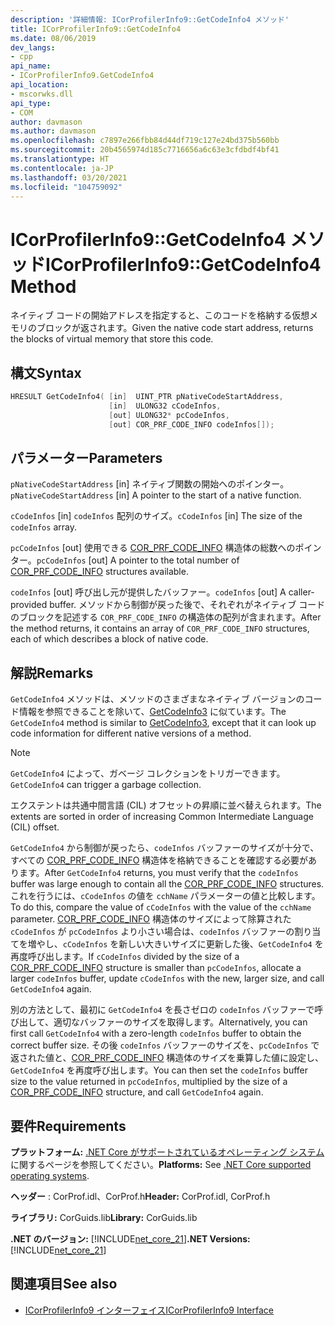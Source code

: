```yaml
---
description: '詳細情報: ICorProfilerInfo9::GetCodeInfo4 メソッド'
title: ICorProfilerInfo9::GetCodeInfo4
ms.date: 08/06/2019
dev_langs:
- cpp
api_name:
- ICorProfilerInfo9.GetCodeInfo4
api_location:
- mscorwks.dll
api_type:
- COM
author: davmason
ms.author: davmason
ms.openlocfilehash: c7897e266fbb84d44df719c127e24bd375b560bb
ms.sourcegitcommit: 20b4565974d185c7716656a6c63e3cfdbdf4bf41
ms.translationtype: HT
ms.contentlocale: ja-JP
ms.lasthandoff: 03/20/2021
ms.locfileid: "104759092"
---
```

# <a name="icorprofilerinfo9getcodeinfo4-method"></a><span data-ttu-id="19516-103">ICorProfilerInfo9::GetCodeInfo4 メソッド</span><span class="sxs-lookup"><span data-stu-id="19516-103">ICorProfilerInfo9::GetCodeInfo4 Method</span></span>

<span data-ttu-id="19516-104">ネイティブ コードの開始アドレスを指定すると、このコードを格納する仮想メモリのブロックが返されます。</span><span class="sxs-lookup"><span data-stu-id="19516-104">Given the native code start address, returns the blocks of virtual memory that store this code.</span></span>

## <a name="syntax"></a><span data-ttu-id="19516-105">構文</span><span class="sxs-lookup"><span data-stu-id="19516-105">Syntax</span></span>

```cpp
HRESULT GetCodeInfo4( [in]  UINT_PTR pNativeCodeStartAddress,
                      [in]  ULONG32 cCodeInfos,
                      [out] ULONG32* pcCodeInfos,
                      [out] COR_PRF_CODE_INFO codeInfos[]);
```

## <a name="parameters"></a><span data-ttu-id="19516-106">パラメーター</span><span class="sxs-lookup"><span data-stu-id="19516-106">Parameters</span></span>

<span data-ttu-id="19516-107">`pNativeCodeStartAddress` [in] ネイティブ関数の開始へのポインター。</span><span class="sxs-lookup"><span data-stu-id="19516-107">`pNativeCodeStartAddress` [in] A pointer to the start of a native function.</span></span>

<span data-ttu-id="19516-108">`cCodeInfos` [in] `codeInfos` 配列のサイズ。</span><span class="sxs-lookup"><span data-stu-id="19516-108">`cCodeInfos` [in] The size of the `codeInfos` array.</span></span>

<span data-ttu-id="19516-109">`pcCodeInfos` [out] 使用できる [COR_PRF_CODE_INFO](cor-prf-code-info-structure.md) 構造体の総数へのポインター。</span><span class="sxs-lookup"><span data-stu-id="19516-109">`pcCodeInfos` [out] A pointer to the total number of [COR_PRF_CODE_INFO](cor-prf-code-info-structure.md) structures available.</span></span>

<span data-ttu-id="19516-110">`codeInfos` [out] 呼び出し元が提供したバッファー。</span><span class="sxs-lookup"><span data-stu-id="19516-110">`codeInfos` [out] A caller-provided buffer.</span></span> <span data-ttu-id="19516-111">メソッドから制御が戻った後で、それぞれがネイティブ コードのブロックを記述する `COR_PRF_CODE_INFO` の構造体の配列が含まれます。</span><span class="sxs-lookup"><span data-stu-id="19516-111">After the method returns, it contains an array of `COR_PRF_CODE_INFO` structures, each of which describes a block of native code.</span></span>

## <a name="remarks"></a><span data-ttu-id="19516-112">解説</span><span class="sxs-lookup"><span data-stu-id="19516-112">Remarks</span></span>

<span data-ttu-id="19516-113">`GetCodeInfo4` メソッドは、メソッドのさまざまなネイティブ バージョンのコード情報を参照できることを除いて、[GetCodeInfo3](icorprofilerinfo4-getcodeinfo3-method.md) に似ています。</span><span class="sxs-lookup"><span data-stu-id="19516-113">The `GetCodeInfo4` method is similar to [GetCodeInfo3](icorprofilerinfo4-getcodeinfo3-method.md), except that it can look up code information for different native versions of a method.</span></span>

> [!NOTE]
> <span data-ttu-id="19516-114">`GetCodeInfo4` によって、ガベージ コレクションをトリガーできます。</span><span class="sxs-lookup"><span data-stu-id="19516-114">`GetCodeInfo4` can trigger a garbage collection.</span></span>

<span data-ttu-id="19516-115">エクステントは共通中間言語 (CIL) オフセットの昇順に並べ替えられます。</span><span class="sxs-lookup"><span data-stu-id="19516-115">The extents are sorted in order of increasing Common Intermediate Language (CIL) offset.</span></span>

<span data-ttu-id="19516-116">`GetCodeInfo4` から制御が戻ったら、`codeInfos` バッファーのサイズが十分で、すべての [COR_PRF_CODE_INFO](cor-prf-code-info-structure.md) 構造体を格納できることを確認する必要があります。</span><span class="sxs-lookup"><span data-stu-id="19516-116">After `GetCodeInfo4` returns, you must verify that the `codeInfos` buffer was large enough to contain all the [COR_PRF_CODE_INFO](cor-prf-code-info-structure.md) structures.</span></span> <span data-ttu-id="19516-117">これを行うには、`cCodeInfos` の値を `cchName` パラメーターの値と比較します。</span><span class="sxs-lookup"><span data-stu-id="19516-117">To do this, compare the value of `cCodeInfos` with the value of the `cchName` parameter.</span></span> <span data-ttu-id="19516-118">[COR_PRF_CODE_INFO](cor-prf-code-info-structure.md) 構造体のサイズによって除算された `cCodeInfos` が `pcCodeInfos` より小さい場合は、`codeInfos` バッファーの割り当てを増やし、`cCodeInfos` を新しい大きいサイズに更新した後、`GetCodeInfo4` を再度呼び出します。</span><span class="sxs-lookup"><span data-stu-id="19516-118">If `cCodeInfos` divided by the size of a [COR_PRF_CODE_INFO](cor-prf-code-info-structure.md) structure is smaller than `pcCodeInfos`, allocate a larger `codeInfos` buffer, update `cCodeInfos` with the new, larger size, and call `GetCodeInfo4` again.</span></span>

<span data-ttu-id="19516-119">別の方法として、最初に `GetCodeInfo4` を長さゼロの `codeInfos` バッファーで呼び出して、適切なバッファーのサイズを取得します。</span><span class="sxs-lookup"><span data-stu-id="19516-119">Alternatively, you can first call `GetCodeInfo4` with a zero-length `codeInfos` buffer to obtain the correct buffer size.</span></span> <span data-ttu-id="19516-120">その後 `codeInfos` バッファーのサイズを、`pcCodeInfos` で返された値と、[COR_PRF_CODE_INFO](cor-prf-code-info-structure.md) 構造体のサイズを乗算した値に設定し、`GetCodeInfo4` を再度呼び出します。</span><span class="sxs-lookup"><span data-stu-id="19516-120">You can then set the `codeInfos` buffer size to the value returned in `pcCodeInfos`, multiplied by the size of a [COR_PRF_CODE_INFO](cor-prf-code-info-structure.md) structure, and call `GetCodeInfo4` again.</span></span>

## <a name="requirements"></a><span data-ttu-id="19516-121">要件</span><span class="sxs-lookup"><span data-stu-id="19516-121">Requirements</span></span>

<span data-ttu-id="19516-122">**プラットフォーム:** [.NET Core がサポートされているオペレーティング システム](../../../core/install/windows.md?pivots=os-windows)に関するページを参照してください。</span><span class="sxs-lookup"><span data-stu-id="19516-122">**Platforms:** See [.NET Core supported operating systems](../../../core/install/windows.md?pivots=os-windows).</span></span>

<span data-ttu-id="19516-123">**ヘッダー** : CorProf.idl、CorProf.h</span><span class="sxs-lookup"><span data-stu-id="19516-123">**Header:** CorProf.idl, CorProf.h</span></span>

<span data-ttu-id="19516-124">**ライブラリ:** CorGuids.lib</span><span class="sxs-lookup"><span data-stu-id="19516-124">**Library:** CorGuids.lib</span></span>

<span data-ttu-id="19516-125">**.NET のバージョン:** [!INCLUDE[net_core_21](../../../../includes/net-core-21-md.md)]</span><span class="sxs-lookup"><span data-stu-id="19516-125">**.NET Versions:** [!INCLUDE[net_core_21](../../../../includes/net-core-21-md.md)]</span></span>

## <a name="see-also"></a><span data-ttu-id="19516-126">関連項目</span><span class="sxs-lookup"><span data-stu-id="19516-126">See also</span></span>

- [<span data-ttu-id="19516-127">ICorProfilerInfo9 インターフェイス</span><span class="sxs-lookup"><span data-stu-id="19516-127">ICorProfilerInfo9 Interface</span></span>](ICorProfilerInfo9-interface.md)
